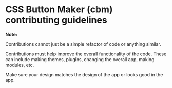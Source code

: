 # CSS Button Maker (cbm) contributing guidelines

**Note:**

Contributions cannot just be a simple refactor of code or anything similar.

Contributions must help improve the overall functionality of the code. These can include making themes, plugins, changing the overall app, making modules, etc.

Make sure your design matches the design of the app or looks good in the app.
